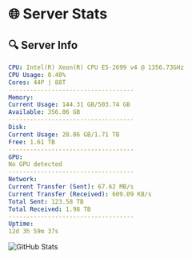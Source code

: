 # 🌐 Server Stats
## 🔍 Server Info
```yaml
CPU: Intel(R) Xeon(R) CPU E5-2699 v4 @ 1356.73GHz
CPU Usage: 0.40%
Cores: 44P | 88T
-----------------------------------
Memory:
Current Usage: 144.31 GB/503.74 GB
Available: 356.06 GB
-----------------------------------
Disk:
Current Usage: 20.86 GB/1.71 TB
Free: 1.61 TB
-----------------------------------
GPU:
No GPU detected
-----------------------------------
Network:
Current Transfer (Sent): 67.62 MB/s
Current Transfer (Received): 609.09 KB/s
Total Sent: 123.58 TB
Total Received: 1.98 TB
-----------------------------------
Uptime:
12d 3h 59m 37s
```
![GitHub Stats](https://img.shields.io/badge/Updated-2025-02-20_02:42:55-blue)